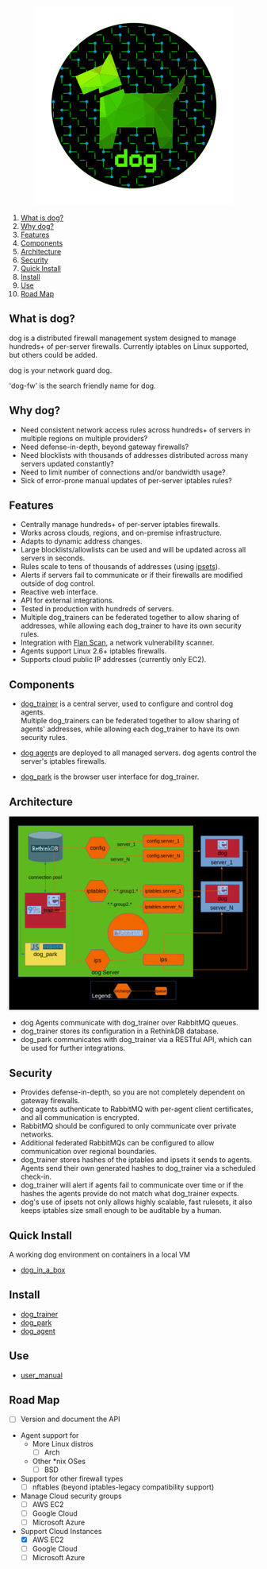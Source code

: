 <p align="center">
  <img src="images/dog-segmented-green.network-400x400.png">
</p>

1. [What is dog?](#what-is-dog)
1. [Why dog?](#why-dog)
1. [Features](#features)
1. [Components](#components)
1. [Architecture](#architecture)
1. [Security](#security)
1. [Quick Install](#quick-install)
1. [Install](#install)
1. [Use](#use)
1. [Road Map](#road-map)

## What is dog?

dog is a distributed firewall management system designed to manage hundreds+ of
per-server firewalls.  Currently iptables on Linux supported, but others could
be added.

dog is your network guard dog.

'dog-fw' is the search friendly name for dog.

## Why dog?

- Need consistent network access rules across hundreds+ of servers in multiple
  regions on multiple providers?
- Need defense-in-depth, beyond gateway firewalls?
- Need blocklists with thousands of addresses distributed across many servers
  updated constantly?
- Need to limit number of connections and/or bandwidth usage?
- Sick of error-prone manual updates of per-server iptables rules?

## Features

- Centrally manage hundreds+ of per-server iptables firewalls.  
- Works across clouds, regions, and on-premise infrastructure.
- Adapts to dynamic address changes.
- Large blocklists/allowlists can be used and will be updated across
  all servers in seconds.
- Rules scale to tens of thousands of addresses (using [ipsets](https://ipset.netfilter.org)).
- Alerts if servers fail to communicate or if their firewalls are modified
  outside of dog control.
- Reactive web interface.
- API for external integrations.
- Tested in production with hundreds of servers.
- Multiple dog_trainers can be federated together to allow sharing of addresses,
  while allowing each dog_trainer to have its own security rules.
- Integration with [Flan Scan](https://github.com/cloudflare/flan),
  a network vulnerability scanner.
- Agents support Linux 2.6+ iptables firewalls.
- Supports cloud public IP addresses (currently only EC2).

## Components

- [dog_trainer](https://github.com/relaypro-open/dog_trainer) is a central server,
   used to configure and control dog agents.  
   Multiple dog_trainers can be federated together to allow sharing of agents' addresses,
   while allowing each dog_trainer to have its own security rules.

- [dog agent](https://github.com/relaypro-open/dog_agent)s are deployed to all managed
   servers.  dog agents control the server's iptables firewalls.

- [dog_park](https://github.com/relaypro-open/dog_park) is the
   browser user interface for dog_trainer.

## Architecture

![dog](images/dog_family_overview_landscape-1.1-black.png)

- dog Agents communicate with dog_trainer over RabbitMQ queues.
- dog_trainer stores its configuration in a RethinkDB database.
- dog_park communicates with dog_trainer via a RESTful API, which can be used for
  further integrations.

## Security

- Provides defense-in-depth, so you are not completely dependent on gateway firewalls.
- dog agents authenticate to RabbitMQ with per-agent client certificates, and all
  communication is encrypted.
- RabbitMQ should be configured to only communicate over private networks.
- Additional federated RabbitMQs can be configured to allow communication over
  regional boundaries.
- dog_trainer stores hashes of the iptables and ipsets it sends to agents.  Agents
  send their own generated hashes to dog_trainer via a scheduled check-in.
- dog_trainer will alert if agents fail to communicate over time or if the hashes
  the agents provide do not match what dog_trainer expects.
- dog's use of ipsets not only allows highly scalable, fast rulesets, it also
  keeps iptables size small enough to be auditable by a human.

## Quick Install

A working dog environment on containers in a local VM

- [dog_in_a_box](docs/install/dog_in_a_box.md)

## Install

- [dog_trainer](docs/install/dog_trainer.md)
- [dog_park](docs/install/dog_park.md)
- [dog_agent](docs/install/dog_agent.md)

## Use

- [user_manual](docs/user_manual/user_manual.md)

## Road Map
- [ ] Version and document the API
- Agent support for
    - More Linux distros
        - [ ] Arch
    - Other \*nix OSes
        - [ ] BSD
- Support for other firewall types
    - [ ] nftables (beyond iptables-legacy compatibility support)
- Manage Cloud security groups
    - [ ] AWS EC2
    - [ ] Google Cloud
    - [ ] Microsoft Azure
- Support Cloud Instances
    - [x] AWS EC2
    - [ ] Google Cloud
    - [ ] Microsoft Azure

